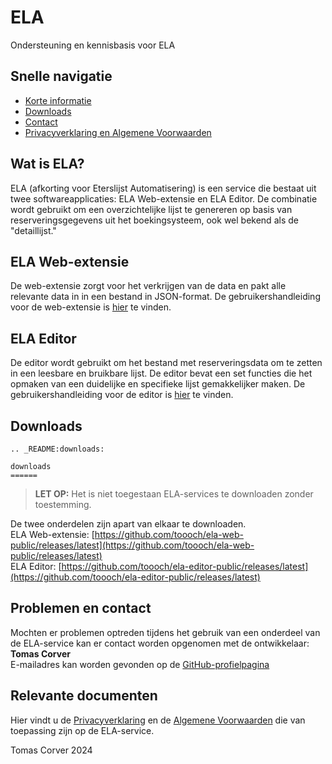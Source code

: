 # ELA
Ondersteuning en kennisbasis voor ELA

## Snelle navigatie
- [Korte informatie](#wat-is-ela)
- [Downloads](#downloads)
- [Contact](#problemen-en-contact)
- [Privacyverklaring en Algemene Voorwaarden](#relevante-documenten)

## Wat is ELA?
ELA (afkorting voor Eterslijst Automatisering) is een service die bestaat uit twee softwareapplicaties: ELA Web-extensie en ELA Editor.
De combinatie wordt gebruikt om een overzichtelijke lijst te genereren op basis van reserveringsgegevens uit het boekingsysteem, ook wel bekend als de "detaillijst."


## ELA Web-extensie
De web-extensie zorgt voor het verkrijgen van de data en pakt alle relevante data in in een bestand in JSON-format.
De gebruikershandleiding voor de web-extensie is [hier](gebruikershandleiding-web-extensie.md) te vinden.


## ELA Editor
De editor wordt gebruikt om het bestand met reserveringsdata om te zetten in een leesbare en bruikbare lijst.
De editor bevat een set functies die het opmaken van een duidelijke en specifieke lijst gemakkelijker maken.
De gebruikershandleiding voor de editor is [hier](gebruikershandleiding-editor.md) te vinden.


## Downloads
```eval_rst
.. _README:downloads:

downloads
======
```
> **LET OP:** Het is niet toegestaan ELA-services te downloaden zonder toestemming.

De twee onderdelen zijn apart van elkaar te downloaden.<br>
ELA Web-extensie: [https://github.com/toooch/ela-web-public/releases/latest](https://github.com/toooch/ela-web-public/releases/latest) <br>
ELA Editor: [https://github.com/toooch/ela-editor-public/releases/latest](https://github.com/toooch/ela-editor-public/releases/latest)


## Problemen en contact
Mochten er problemen optreden tijdens het gebruik van een onderdeel van de ELA-service kan er contact worden opgenomen met de ontwikkelaar:<br>
**Tomas Corver**<br>
E-mailadres kan worden gevonden op de [GitHub-profielpagina](https://github.com/toooch)


## Relevante documenten
Hier vindt u de [Privacyverklaring](privacyverklaring-ela.md) en de [Algemene Voorwaarden](algemene-voorwaarden-ela.md) die van toepassing zijn op de ELA-service.

Tomas Corver 2024
